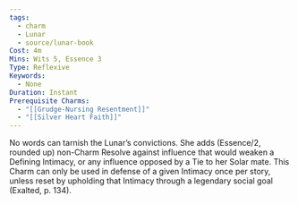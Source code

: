 ```yaml
---
tags:
  - charm
  - Lunar
  - source/lunar-book
Cost: 4m
Mins: Wits 5, Essence 3
Type: Reflexive
Keywords:
  - None
Duration: Instant
Prerequisite Charms:
  - "[[Grudge-Nursing Resentment]]"
  - "[[Silver Heart Faith]]"
---
```

No words can tarnish the Lunar’s convictions. She adds (Essence/2, rounded up) non-Charm Resolve against influence that would weaken a Defining Intimacy, or any influence opposed by a Tie to her Solar mate. This Charm can only be used in defense of a given Intimacy once per story, unless reset by upholding that Intimacy through a legendary social goal (Exalted, p. 134).